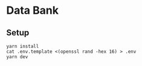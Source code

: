# Data Bank

## Setup

```shell
yarn install
cat .env.template <(openssl rand -hex 16) > .env
yarn dev
```
